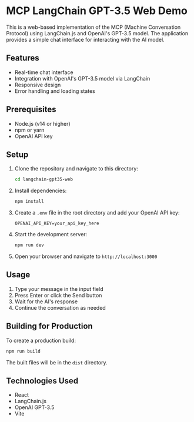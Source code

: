 # MCP LangChain GPT-3.5 Web Demo

This is a web-based implementation of the MCP (Machine Conversation Protocol) using LangChain.js and OpenAI's GPT-3.5 model. The application provides a simple chat interface for interacting with the AI model.

## Features

- Real-time chat interface
- Integration with OpenAI's GPT-3.5 model via LangChain
- Responsive design
- Error handling and loading states

## Prerequisites

- Node.js (v14 or higher)
- npm or yarn
- OpenAI API key

## Setup

1. Clone the repository and navigate to this directory:
   ```bash
   cd langchain-gpt35-web
   ```

2. Install dependencies:
   ```bash
   npm install
   ```

3. Create a `.env` file in the root directory and add your OpenAI API key:
   ```
   OPENAI_API_KEY=your_api_key_here
   ```

4. Start the development server:
   ```bash
   npm run dev
   ```

5. Open your browser and navigate to `http://localhost:3000`

## Usage

1. Type your message in the input field
2. Press Enter or click the Send button
3. Wait for the AI's response
4. Continue the conversation as needed

## Building for Production

To create a production build:

```bash
npm run build
```

The built files will be in the `dist` directory.

## Technologies Used

- React
- LangChain.js
- OpenAI GPT-3.5
- Vite